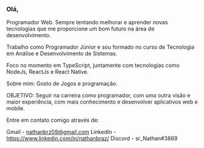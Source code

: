### Olá,

Programador Web. Sempre tentando melhorar e aprender novas tecnologias que me proporcione um bom futuro na área de desenvolvimento.

Trabalho como Programador Júnior e sou formado no curso de Tecnologia em Análise e Desenvolvimento de Sistemas.

Foco no momento em TypeScript, juntamente com tecnologias como NodeJs, ReactJs e React Native.

Sobre mim: Gosto de Jogos e programação.

OBJETIVO: Seguir na carreira como programador, com uma outra visão e maior experiência, com mais conhecimento e desenvolver aplicativos web e mobile.

Entre em contato comigo através de:

Gmail - nathanbrz09@gmail.com
LinkedIn - https://www.linkedin.com/in/nathanbraz/
Discord - sr_Nathan#3869
